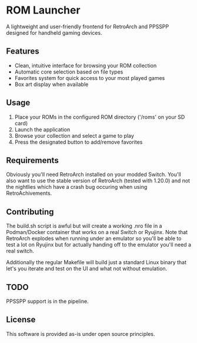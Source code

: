 # ROM Launcher

A lightweight and user-friendly frontend for RetroArch and PPSSPP designed for handheld gaming devices.

## Features

- Clean, intuitive interface for browsing your ROM collection
- Automatic core selection based on file types
- Favorites system for quick access to your most played games
- Box art display when available

## Usage

1. Place your ROMs in the configured ROM directory ('/roms' on your SD card)
2. Launch the application
3. Browse your collection and select a game to play
4. Press the designated button to add/remove favorites

## Requirements

Obviously you'll need RetroArch installed on your modded Switch.  You'll also
want to use the stable version of RetroArch (tested with 1.20.0) and not the
nightlies which have a crash bug occuring when using RetroAchivements.

## Contributing

The build.sh script is awful but will create a working .nro file in a
Podman/Docker container that works on a real Switch or Ryujinx. Note that
RetroArch explodes when running under an emulator so you'll be able to test a
lot on Ryujinx but for actually handing off to the emulator you'll need a real
switch.

Additionally the regular Makefile will build just a standard Linux binary that
let's you iterate and test on the UI and what not without emulation.

## TODO

PPSSPP support is in the pipeline.

## License

This software is provided as-is under open source principles.
